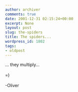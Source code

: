 ```yaml
---
author: archiver
comments: true
date: 2001-12-31 02:15:24+00:00
excerpt: None
layout: post
slug: the-spiders
title: The spiders...
wordpress_id: 1802
tags:
- oldpost
---
```


... they multiply...<br /><br />=)<br /><br />-Oliver